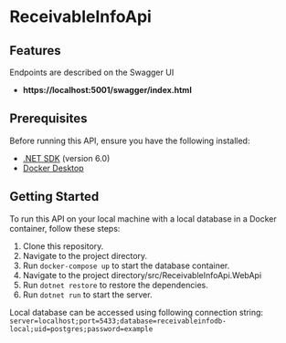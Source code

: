 # ReceivableInfoApi
## Features
Endpoints are described on the Swagger UI
- **https://localhost:5001/swagger/index.html**

## Prerequisites

Before running this API, ensure you have the following installed:

- [.NET SDK](https://dotnet.microsoft.com/download) (version 6.0)
- [Docker Desktop](https://docs.docker.com/desktop/install/windows-install/)
## Getting Started

To run this API on your local machine with a local database in a Docker container, follow these steps:

1. Clone this repository.
2. Navigate to the project directory.
3. Run `docker-compose up` to start the database container.
4. Navigate to the project directory/src/ReceivableInfoApi.WebApi
5. Run `dotnet restore` to restore the dependencies.
6. Run `dotnet run` to start the server.

Local database can be accessed using following connection string: `server=localhost;port=5433;database=receivableinfodb-local;uid=postgres;password=example`
